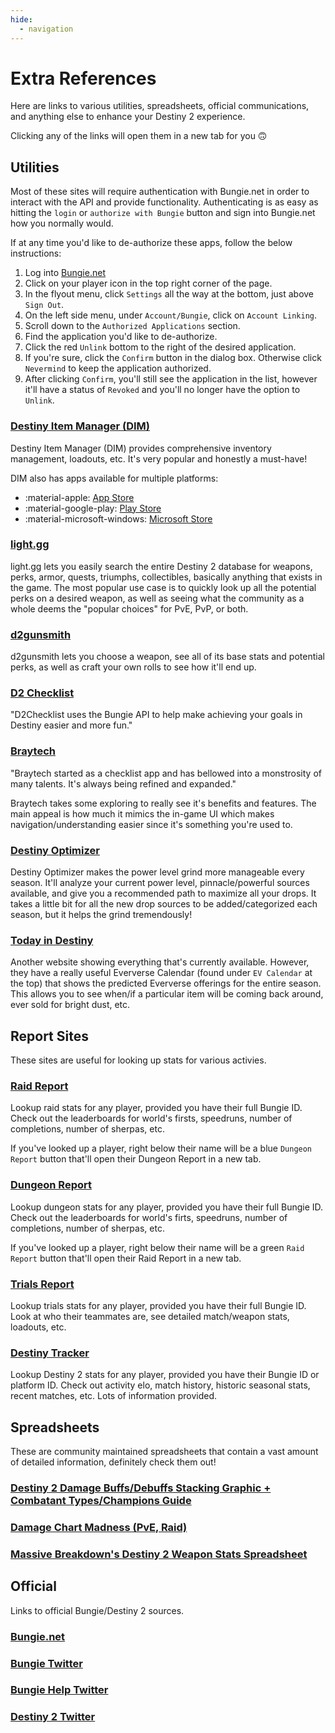 ```yaml
---
hide:
  - navigation
---
```


# Extra References

Here are links to various utilities, spreadsheets, official communications, and anything else to enhance your Destiny 2 experience.

Clicking any of the links will open them in a new tab for you 🙃


<!-- 

Template for links to open in new tab:

<a href="[url]" target="_blank">[display_text]</a> 

-->


## Utilities

Most of these sites will require authentication with Bungie.net in order to interact with the API and provide functionality. Authenticating is as easy as hitting the `login` or `authorize with Bungie` button and sign into Bungie.net how you normally would.

If at any time you'd like to de-authorize these apps, follow the below instructions:

1. Log into <a href="https://www.bungie.net/" target="_blank">Bungie.net</a>
2. Click on your player icon in the top right corner of the page.
3. In the flyout menu, click `Settings` all the way at the bottom, just above `Sign Out`.
4. On the left side menu, under `Account/Bungie`, click on `Account Linking`.
5. Scroll down to the `Authorized Applications` section.
6. Find the application you'd like to de-authorize.
7. Click the red `Unlink` bottom to the right of the desired application.
8. If you're sure, click the `Confirm` button in the dialog box. Otherwise click `Nevermind` to keep the application authorized.
9. After clicking `Confirm`, you'll still see the application in the list, however it'll have a status of `Revoked` and you'll no longer have the option to `Unlink`.


<!-- DIM -->
### <a href="https://destinyitemmanager.com/" target="_blank">Destiny Item Manager (DIM)</a>

Destiny Item Manager (DIM) provides comprehensive inventory management, loadouts, etc. It's very popular and honestly a must-have!

DIM also has apps available for multiple platforms:

- :material-apple: <a href="https://apps.apple.com/us/app/destiny-item-manager/id1600203128" target="_blank">App Store</a>
- :material-google-play: <a href="https://play.google.com/store/apps/details?id=com.destinyitemmanager.app&gl=US" target="_blank">Play Store</a>
- :material-microsoft-windows: <a href="https://apps.microsoft.com/store/detail/destiny-item-manager-dim/9P8Q2XRW9CV7?hl=en-us&gl=us" target="_blank">Microsoft Store</a>

<!-- light.gg -->
### <a href="https://www.light.gg/" target="_blank">light.gg</a>

light.gg lets you easily search the entire Destiny 2 database for weapons, perks, armor, quests, triumphs, collectibles, basically anything that exists in the game. The most popular use case is to quickly look up all the potential perks on a desired weapon, as well as seeing what the community as a whole deems the "popular choices" for PvE, PvP, or both.

<!-- d2gunsmith -->
### <a href="https://d2gunsmith.com/" target="_blank">d2gunsmith</a>

d2gunsmith lets you choose a weapon, see all of its base stats and potential perks, as well as craft your own rolls to see how it'll end up.

<!-- d2checklist -->
### <a href="https://www.d2checklist.com" target="_blank">D2 Checklist</a>

"D2Checklist uses the Bungie API to help make achieving your goals in Destiny easier and more fun."

<!-- bray.tech -->
### <a href="https://bray.tech/" target="_blank">Braytech</a> 

"Braytech started as a checklist app and has bellowed into a monstrosity of many talents. It's always being refined and expanded."

Braytech takes some exploring to really see it's benefits and features. The main appeal is how much it mimics the in-game UI which makes navigation/understanding easier since it's something you're used to.

<!-- destiny optimizer -->
### <a href="https://destinyoptimizer.com/" target="_blank">Destiny Optimizer</a> 

Destiny Optimizer makes the power level grind more manageable every season. It'll analyze your current power level, pinnacle/powerful sources available, and give you a recommended path to maximize all your drops. It takes a little bit for all the new drop sources to be added/categorized each season, but it helps the grind tremendously!

<!-- todayindestiny -->
### <a href="https://www.todayindestiny.com/" target="_blank">Today in Destiny</a> 

Another website showing everything that's currently available. However, they have a really useful Eververse Calendar (found under `EV Calendar` at the top) that shows the predicted Eververse offerings for the entire season. This allows you to see when/if a particular item will be coming back around, ever sold for bright dust, etc.


## Report Sites

These sites are useful for looking up stats for various activies.

<!-- raid.report -->
### <a href="https://raid.report/" target="_blank">Raid Report</a>

Lookup raid stats for any player, provided you have their full Bungie ID. Check out the leaderboards for world's firsts, speedruns, number of completions, number of sherpas, etc.

If you've looked up a player, right below their name will be a blue `Dungeon Report` button that'll open their Dungeon Report in a new tab.

<!-- dungeon.report -->
### <a href="https://dungeon.report/" target="_blank">Dungeon Report</a>

Lookup dungeon stats for any player, provided you have their full Bungie ID. Check out the leaderboards for world's firts, speedruns, number of completions, number of sherpas, etc.

If you've looked up a player, right below their name will be a green `Raid Report` button that'll open their Raid Report in a new tab.

<!-- trials.report -->
### <a href="https://destinytrialsreport.com/" target="_blank">Trials Report</a>

Lookup trials stats for any player, provided you have their full Bungie ID. Look at who their teammates are, see detailed match/weapon stats, loadouts, etc.

<!-- destiny tracker -->
### <a href="https://destinytracker.com/" target="_blank">Destiny Tracker</a> 

Lookup Destiny 2 stats for any player, provided you have their Bungie ID or platform ID. Check out activity elo, match history, historic seasonal stats, recent matches, etc. Lots of information provided.


## Spreadsheets

These are community maintained spreadsheets that contain a vast amount of detailed information, definitely check them out!

### <a href="https://docs.google.com/spreadsheets/d/1i1KUwgVkd8qhwYj481gkV9sZNJQCE-C3Q-dpQutPCi4/edit#gid=242217075" target="_blank">Destiny 2 Damage Buffs/Debuffs Stacking Graphic + Combatant Types/Champions Guide</a>

### <a href="https://docs.google.com/spreadsheets/d/12vF7ckMzN4hex-Tse4HPiVs_d9huFOKlvUoq5V41nxU/edit#gid=2085890105" target="_blank">Damage Chart Madness (PvE, Raid)</a>

### <a href="https://docs.google.com/spreadsheets/d/1_6zsM7kzvg0aUT8YtM_-Wg_5K1gKDOlrwfVzutEjq-s/htmlview" target="_blank">Massive Breakdown's Destiny 2 Weapon Stats Spreadsheet</a>


## Official

Links to official Bungie/Destiny 2 sources.

<!-- bungie.net -->
### <a href="https://www.bungie.net/" target="_blank">Bungie.net</a> 

<!-- bungie twitter -->
### <a href="https://twitter.com/bungie" target="_blank">Bungie Twitter</a> 

<!-- bungiehelp twitter -->
### <a href="https://twitter.com/bungiehelp" target="_blank">Bungie Help Twitter</a> 

<!-- destiny 2 twitter -->
### <a href="https://twitter.com/destinythegame" target="_blank">Destiny 2 Twitter</a> 


